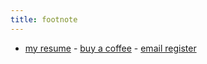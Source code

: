 ```yaml
---
title: footnote
---
```


* <a href="https://duthaho.github.io/cv" target="_blank">my resume</a> - <a href="https://www.buymeacoffee.com/lp1cMOE" target="_blank">buy a coffee</a> - <a href="http://eepurl.com/gsE-Kr" target="_blank">email register</a>
